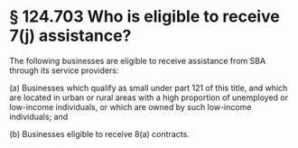 # § 124.703   Who is eligible to receive 7(j) assistance?

The following businesses are eligible to receive assistance from SBA through its service providers:


(a) Businesses which qualify as small under part 121 of this title, and which are located in urban or rural areas with a high proportion of unemployed or low-income individuals, or which are owned by such low-income individuals; and


(b) Businesses eligible to receive 8(a) contracts.




